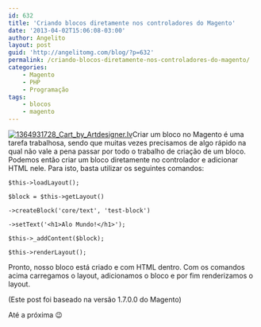 ```yaml
---
id: 632
title: 'Criando blocos diretamente nos controladores do Magento'
date: '2013-04-02T15:06:08-03:00'
author: Angelito
layout: post
guid: 'http://angelitomg.com/blog/?p=632'
permalink: /criando-blocos-diretamente-nos-controladores-do-magento/
categories:
    - Magento
    - PHP
    - Programação
tags:
    - blocos
    - magento
---
```


[![1364931728_Cart_by_Artdesigner.lv](http://angelitomg.github.io/wp-content/uploads/2013/04/1364931728_Cart_by_Artdesigner.lv_.png)](http://angelitomg.github.io/wp-content/uploads/2013/04/1364931728_Cart_by_Artdesigner.lv_.png)Criar um bloco no Magento é uma tarefa trabalhosa, sendo que muitas vezes precisamos de algo rápido na qual não vale a pena passar por todo o trabalho de criação de um bloco. Podemos então criar um bloco diretamente no controlador e adicionar HTML nele. Para isto, basta utilizar os seguintes comandos:

`$this->loadLayout();`

`$block = $this->getLayout()`

`->createBlock('core/text', 'test-block')`

`->setText('<h1>Alo Mundo!</h1>');`

`$this->_addContent($block);`

`$this->renderLayout();`

Pronto, nosso bloco está criado e com HTML dentro. Com os comandos acima carregamos o layout, adicionamos o bloco e por fim renderizamos o layout.

(Este post foi baseado na versão 1.7.0.0 do Magento)

Até a próxima 😉
